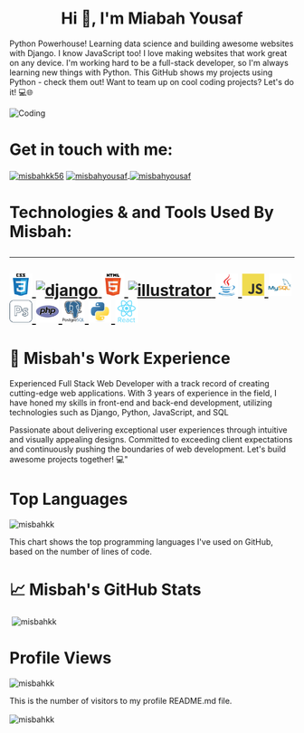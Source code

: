 <h1 align="center">Hi 👋, I'm Miabah Yousaf</h1>

<p>Python Powerhouse!  Learning data science and building awesome websites with Django. I know JavaScript too! I love making websites that work great on any device.  I'm working hard to be a full-stack developer, so I'm always learning new things with Python.
  This GitHub shows my projects using Python - check them out!  Want to team up on cool coding projects? Let's do it! 💻🌐</p>
<img src="https://i.pinimg.com/originals/e7/26/c7/e726c74ac081eed50feee1433d12c998.gif"  alt="Coding" width="400"/> <br>


<h1>Get in touch with me:</h1>


<p align="left">
<a href="https://twitter.com/misbahkk56" target="blank"><img align="center" src="https://raw.githubusercontent.com/rahuldkjain/github-profile-readme-generator/master/src/images/icons/Social/twitter.svg" alt="misbahkk56" height="30" width="40" /></a>
<a href="https://linkedin.com/in/misbahyousaf" target="blank"><img align="center" src="https://raw.githubusercontent.com/rahuldkjain/github-profile-readme-generator/master/src/images/icons/Social/linked-in-alt.svg" alt="misbahyousaf" 
height="30" width="40" />
<a href="misbahyousaf00@gmail.com" target="blank"><img align="center" src="https://user-images.githubusercontent.com/107263622/232858392-a6f7c08c-b6eb-4ba0-a213-4e8cfc27fd8d.png" alt="misbahyousaf" height="30" width="40" /></a>
</p>


<h1 >Technologies & and Tools Used By Misbah:</h>
<hr>
<p align="left"> <a href="https://www.w3schools.com/css/" target="_blank" rel="noreferrer"> <img src="https://raw.githubusercontent.com/devicons/devicon/master/icons/css3/css3-original-wordmark.svg" alt="css3" width="40" height="40"/> </a> <a href="https://www.djangoproject.com/" target="_blank" rel="noreferrer"> <img src="https://cdn.worldvectorlogo.com/logos/django.svg" alt="django" width="40" height="40"/> </a> <a href="https://www.w3.org/html/" target="_blank" rel="noreferrer"> <img src="https://raw.githubusercontent.com/devicons/devicon/master/icons/html5/html5-original-wordmark.svg" alt="html5" width="40" height="40"/> </a> <a href="https://www.adobe.com/in/products/illustrator.html" target="_blank" rel="noreferrer"> <img src="https://www.vectorlogo.zone/logos/adobe_illustrator/adobe_illustrator-icon.svg" alt="illustrator" width="40" height="40"/> </a> <a href="https://www.java.com" target="_blank" rel="noreferrer"> <img src="https://raw.githubusercontent.com/devicons/devicon/master/icons/java/java-original.svg" alt="java" width="40" height="40"/> </a> <a href="https://developer.mozilla.org/en-US/docs/Web/JavaScript" target="_blank" rel="noreferrer"> <img src="https://raw.githubusercontent.com/devicons/devicon/master/icons/javascript/javascript-original.svg" alt="javascript" width="40" height="40"/> </a> <a href="https://www.mysql.com/" target="_blank" rel="noreferrer"> <img src="https://raw.githubusercontent.com/devicons/devicon/master/icons/mysql/mysql-original-wordmark.svg" alt="mysql" width="40" height="40"/> </a> <a href="https://www.photoshop.com/en" target="_blank" rel="noreferrer"> <img src="https://raw.githubusercontent.com/devicons/devicon/master/icons/photoshop/photoshop-line.svg" alt="photoshop" width="40" height="40"/> </a> <a href="https://www.php.net" target="_blank" rel="noreferrer"> <img src="https://raw.githubusercontent.com/devicons/devicon/master/icons/php/php-original.svg" alt="php" width="40" height="40"/> </a> <a href="https://www.postgresql.org" target="_blank" rel="noreferrer"> <img src="https://raw.githubusercontent.com/devicons/devicon/master/icons/postgresql/postgresql-original-wordmark.svg" alt="postgresql" width="40" height="40"/> </a> <a href="https://www.python.org" target="_blank" rel="noreferrer"> <img src="https://raw.githubusercontent.com/devicons/devicon/master/icons/python/python-original.svg" alt="python" width="40" height="40"/> </a> <a href="https://reactjs.org/" target="_blank" rel="noreferrer"> <img src="https://raw.githubusercontent.com/devicons/devicon/master/icons/react/react-original-wordmark.svg" alt="react" width="40" height="40"/> </a> </p>

<h1>💼 Misbah's Work Experience</h1>

<p> Experienced Full Stack Web Developer with a track record of creating cutting-edge web applications. With 3 years of experience in the field, I have honed my skills in front-end and back-end development, utilizing technologies such as  Django, Python, JavaScript, and SQL</p>
<p>Passionate about delivering exceptional user experiences through intuitive and visually appealing designs. Committed to exceeding client expectations and continuously pushing the boundaries of web development. Let's build awesome projects together! 💻"</p>

<h1>Top Languages</h1>
<p><img src="https://github-readme-stats.vercel.app/api/top-langs?username=misbahkk&show_icons=true&locale=en&layout=compact" alt="misbahkk" /></p>
<p>This chart shows the top programming languages I've used on GitHub, based on the number of lines of code.</p>
<h1>📈 Misbah's GitHub Stats</h1>
<p>&nbsp;<img align="center" src="https://github-readme-stats.vercel.app/api?username=misbahkk&show_icons=true&locale=en" alt="misbahkk" /></p>

<h1> Profile Views</h1>
<p> <img src="https://komarev.com/ghpvc/?username=misbahkk&label=Profile%20views&color=0e75b6&style=flat" alt="misbahkk" /> </p>
<p>This is the number of visitors to my profile README.md file.</p>

<p><img align="center" src="https://github-readme-streak-stats.herokuapp.com/?user=misbahkk&" alt="misbahkk" /></p>
